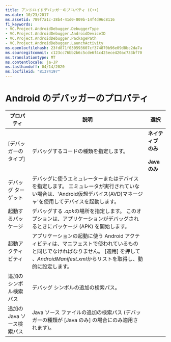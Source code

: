 ```yaml
---
title: アンドロイドデバッガーのプロパティ (C++)
ms.date: 10/23/2017
ms.assetid: 789f7a1c-38b4-41d0-809b-14f4d96c8116
f1_keywords:
- VC.Project.AndroidDebugger.DebuggerType
- VC.Project.AndroidDebugger.AndroidDeviceID
- VC.Project.AndroidDebugger.PackagePath
- VC.Project.AndroidDebugger.LaunchActivity
ms.openlocfilehash: 23fd871f030593607cf374870b96e09d8bc2da7a
ms.sourcegitcommit: c123cc76bb2b6c5cde6f4c425ece420ac733bf70
ms.translationtype: MT
ms.contentlocale: ja-JP
ms.lasthandoff: 04/14/2020
ms.locfileid: "81374197"
---
```

# <a name="android-debugger-properties"></a>Android のデバッガーのプロパティ

| プロパティ | 説明 | 選択 |
|--|--|--|
| [デバッガーのタイプ] | デバッグするコードの種類を指定します。 | **ネイティブのみ**<br /><br />**Java のみ** |
| デバッグ ターゲット | デバッグに使うエミュレーターまたはデバイスを指定します。 エミュレータが実行されていない場合は、'Android仮想デバイス(AVD)マネージャ'を使用してデバイスを起動します。 |
| 起動するパッケージ | デバッグする *.apk*の場所を指定します。 このオプションは、アプリケーションがデバッグされるときにパッケージ (APK) を開始します。 |
| 起動アクティビティ | アプリケーションの起動に使う Android アクティビティは、マニフェストで使われているものと同じでなければなりません。 [適用] を押して *、AndroidManifest.xml*からリストを取得し、動的に設定します。 |
| 追加のシンボル検索パス | デバッグ シンボルの追加の検索パス。 |
| 追加の Java ソース検索パス | Java ソース ファイルの追加の検索パス  (デバッガーの種類が [Java のみ] の場合にのみ適用されます)。 |
